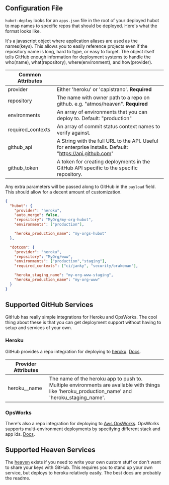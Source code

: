 ## Configuration File

`hubot-deploy` looks for an `apps.json` file in the root of your deployed hubot to map names to specific repos that should be deployed. Here's what the format looks like.

It's a javascript object where application aliases are used as the names(keys). This allows you to easily reference projects even if the repository name is long, hard to type, or easy to forget. The object itself tells GitHub enough information for deployment systems to handle the who(name), what(repository), where(environment), and how(provider).

| Common Attributes       |                                                 |
|-------------------------|-------------------------------------------------|
| provider                | Either 'heroku' or 'capistrano'. **Required**   |
| repository              | The name with owner path to a repo on github. e.g. "atmos/heaven". **Required** |
| environments            | An array of environments that you can deploy to. Default: "production" |
| required_contexts       | An array of commit status context names to verify against.|
| github_api              | A String with the full URL to the API. Useful for enterprise installs. Default: "https://api.github.com" |
| github_token            | A token for creating deployments in the GitHub API specific to the specific repository.|

Any extra parameters will be passed along to GitHub in the `payload` field. This should allow for a decent amount of customization.

```JSON
{
  "hubot": {
    "provider": "heroku",
    "auto_merge": false,
    "repository": "MyOrg/my-org-hubot",
    "environments": ["production"],

    "heroku_production_name": "my-orgs-hubot"
  },

  "dotcom": {
    "provider": "heroku",
    "repository": "MyOrg/www",
    "environments": ["production","staging"],
    "required_contexts": ["ci/janky", "security/brakeman"],

    "heroku_staging_name": "my-org-www-staging",
    "heroku_production_name": "my-org-www"
  }
}
```

## Supported GitHub Services

GitHub has really simple integrations for Heroku and OpsWorks. The cool thing about these is that you can get deployment support without having to setup and services of your own.

### Heroku

GitHub provides a repo integration for deploying to [heroku](https:///heroku.com). [Docs](http://www.atmos.org/github-services/heroku/).

| Provider Attributes     |                                                 |
|-------------------------|-------------------------------------------------|
| heroku_<env>_name       | The name of the heroku app to push to. Multiple environments are available with things like 'heroku_production_name' and 'heroku_staging_name'. |

### OpsWorks

There's also a repo integration for deploying to [Aws OpsWorks](http://aws.amazon.com/opsworks/). OpsWorks supports multi-environment deployments by specifying different stack and app ids. [Docs](http://www.atmos.org/github-services/aws-opsworks/).

## Supported Heaven Services

The [heaven](https://github.com/atmos/heaven) exists if you need to write your own custom stuff or don't want to share your keys with GitHub. This requires you to stand up your own service, but deploys to heroku relatively easily. The best docs are probably the readme.

